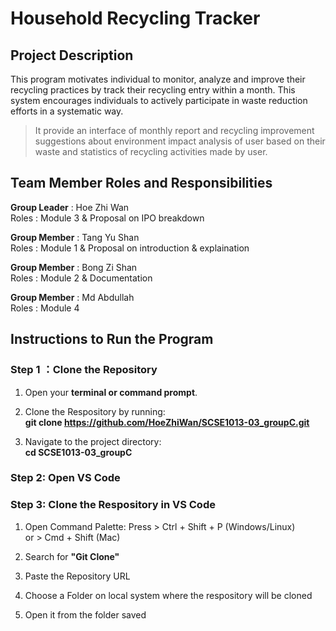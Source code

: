 # Household Recycling Tracker
## Project Description
This program motivates individual to monitor, analyze and improve their recycling practices by track their recycling entry within a month. This system encourages individuals to actively participate in waste reduction efforts in a systematic way.
> It provide an interface of monthly report and recycling improvement suggestions about environment impact analysis of user based on their waste and statistics of recycling activities made by user.

## Team Member Roles and Responsibilities 
__Group Leader__ : Hoe Zhi Wan<br>
Roles : Module 3 & Proposal on IPO breakdown

__Group Member__ : Tang Yu Shan<br>
Roles : Module 1 & Proposal on introduction & explaination

__Group Member__ : Bong Zi Shan<br>
Roles : Module 2 & Documentation

__Group Member__ : Md Abdullah<br>
Roles : Module 4



## Instructions to Run the Program
### Step 1 ：Clone the Repository
1) Open your **terminal or command prompt**.

2) Clone the Respository by running:<br> 
**git clone https://github.com/HoeZhiWan/SCSE1013-03_groupC.git**

3) Navigate to the project directory: <br>
**cd SCSE1013-03_groupC**

### Step 2: Open VS Code

### Step 3: Clone the Respository in VS Code
1) Open Command Palette:
Press > Ctrl + Shift + P (Windows/Linux) <br>
or > Cmd + Shift (Mac)

2) Search for **"Git Clone"**
3) Paste the Repository URL
4) Choose a Folder on local system where the respository will be cloned
5) Open it from the folder saved


